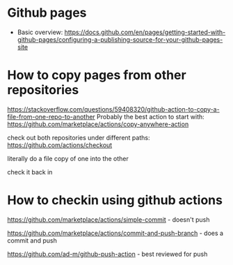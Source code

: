 # Github pages
- Basic overview: https://docs.github.com/en/pages/getting-started-with-github-pages/configuring-a-publishing-source-for-your-github-pages-site

# How to copy pages from other repositories
https://stackoverflow.com/questions/59408320/github-action-to-copy-a-file-from-one-repo-to-another
Probably the best action to start with: https://github.com/marketplace/actions/copy-anywhere-action

check out both repositories under different paths:
https://github.com/actions/checkout

literally do a file copy of one into the other

check it back in

# How to checkin using github actions

https://github.com/marketplace/actions/simple-commit
    - doesn't push

https://github.com/marketplace/actions/commit-and-push-branch
    - does a commit and push


https://github.com/ad-m/github-push-action
    - best reviewed for push